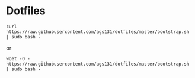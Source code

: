 # Dotfiles

    curl https://raw.githubusercontent.com/ags131/dotfiles/master/bootstrap.sh | sudo bash -

or 

    wget -O - https://raw.githubusercontent.com/ags131/dotfiles/master/bootstrap.sh | sudo bash -